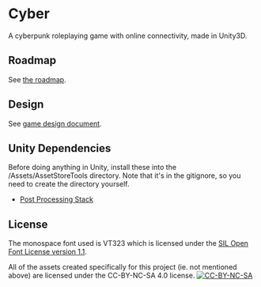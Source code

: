 Cyber
=====
A cyberpunk roleplaying game with online connectivity, made in Unity3D.

Roadmap
-------
See [the roadmap](ROADMAP.md).

Design
------
See [game design document](GDD.md).

Unity Dependencies
------------------
Before doing anything in Unity, install these into the /Assets/AssetStoreTools directory. Note that it's in the gitignore, so you need to create the directory yourself.
- [Post Processing Stack](https://www.assetstore.unity3d.com/en/#!/content/83912)

License
-------
The monospace font used is VT323 which is licensed under the [SIL Open Font License version 1.1](LICENSE-VT323.txt).

All of the assets created specifically for this project (ie. not mentioned above) are licensed under the CC-BY-NC-SA 4.0 license.
[![CC-BY-NC-SA](https://i.creativecommons.org/l/by-nc-sa/4.0/80x15.png)](https://creativecommons.org/licenses/by-nc-sa/4.0/)
